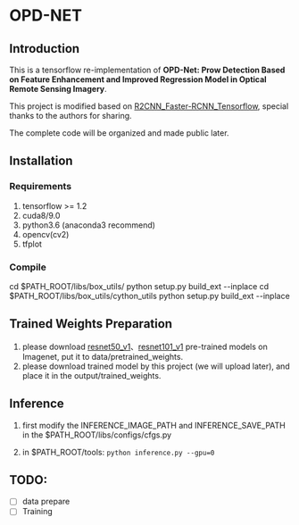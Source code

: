 # OPD-NET
## Introduction

This is a tensorflow re-implementation of **OPD-Net: Prow Detection Based on Feature Enhancement and Improved Regression Model in Optical Remote Sensing Imagery**.

This project is modified based on [R2CNN_Faster-RCNN_Tensorflow](https://github.com/DetectionTeamUCAS/R2CNN_Faster-RCNN_Tensorflow), special thanks to the authors for sharing.

The complete code will be organized and made public later.

## Installation
### Requirements
1. tensorflow >= 1.2
2. cuda8/9.0
3. python3.6 (anaconda3 recommend)
4. opencv(cv2)
5. tfplot

### Compile
cd $PATH_ROOT/libs/box_utils/
python setup.py build_ext --inplace
cd $PATH_ROOT/libs/box_utils/cython_utils
python setup.py build_ext --inplace


## Trained Weights Preparation
1. please download [resnet50_v1](http://download.tensorflow.org/models/resnet_v1_50_2016_08_28.tar.gz)、[resnet101_v1](http://download.tensorflow.org/models/resnet_v1_101_2016_08_28.tar.gz) pre-trained models on Imagenet, put it to data/pretrained_weights.        
2. please download trained model by this project (we will upload later), and place it in the output/trained_weights.


## Inference
1. first modify the INFERENCE_IMAGE_PATH and INFERENCE_SAVE_PATH in the $PATH_ROOT/libs/configs/cfgs.py

2. in $PATH_ROOT/tools:
```python inference.py --gpu=0```


## TODO:
- [ ] data prepare
- [ ] Training
